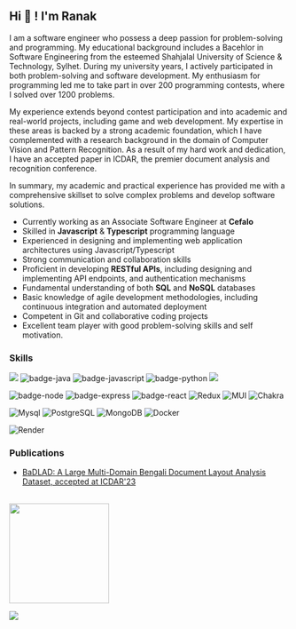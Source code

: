 
## Hi 👋 ! I'm Ranak

I am a software engineer who possess a deep passion for problem-solving and programming. My educational background includes a Bacehlor in Software Engineering from the esteemed Shahjalal University of Science & Technology, Sylhet. During my university years, I actively participated in both problem-solving and software development. My enthusiasm for programming led me to take part in over 200 programming contests, where I solved over 1200 problems.

My experience extends beyond contest participation and into academic and real-world projects, including game and web development. My expertise in these areas is backed by a strong academic foundation, which I have complemented with a research background in the domain of Computer Vision and Pattern Recognition. As a result of my hard work and dedication, I have an accepted paper in ICDAR, the premier document analysis and recognition conference.

In summary, my academic and practical experience has provided me with a comprehensive skillset to solve complex problems and develop software solutions.

- Currently working as an Associate Software Engineer at **Cefalo**
- Skilled in **Javascript** & **Typescript** programming language
- Experienced in designing and implementing web application architectures using Javascript/Typescript
- Strong communication and collaboration skills
- Proficient in developing **RESTful APIs**, including designing and implementing API endpoints, and authentication mechanisms
- Fundamental understanding of both **SQL** and **NoSQL** databases
- Basic knowledge of agile development methodologies, including continuous integration and automated deployment
- Competent in Git and collaborative coding projects
- Excellent team player with good problem-solving skills and self motivation.

### Skills 

![](https://img.shields.io/badge/C%2B%2B-00599C?style=for-the-badge&logo=c%2B%2B&logoColor=white) ![badge-java](https://img.shields.io/badge/Java-ED8B00?style=for-the-badge&logo=java&logoColor=white) ![badge-javascript](https://img.shields.io/badge/JavaScript-F7DF1E?style=for-the-badge&logo=javascript&logoColor=black) ![badge-python](https://img.shields.io/badge/Python-3776AB?style=for-the-badge&logo=python&logoColor=white) ![](https://img.shields.io/badge/PHP-777BB4?style=for-the-badge&logo=php&logoColor=white)

![badge-node](https://img.shields.io/badge/Node.js-43853D?style=for-the-badge&logo=node.js&logoColor=white) ![badge-express](https://img.shields.io/badge/Express.js-404D59?style=for-the-badge) ![badge-react](https://img.shields.io/badge/React-20232A?style=for-the-badge&logo=react&logoColor=61DAFB)
![Redux](https://img.shields.io/badge/redux-%23593d88.svg?style=for-the-badge&logo=redux&logoColor=white)
![MUI](https://img.shields.io/badge/MUI-%230081CB.svg?style=for-the-badge&logo=mui&logoColor=white)
![Chakra](https://img.shields.io/badge/chakra-%234ED1C5.svg?style=for-the-badge&logo=chakraui&logoColor=white)



![Mysql](	https://img.shields.io/badge/MySQL-00000F?style=for-the-badge&logo=mysql&logoColor=white) ![PostgreSQL](	https://img.shields.io/badge/PostgreSQL-316192?style=for-the-badge&logo=postgresql&logoColor=white) ![MongoDB](https://img.shields.io/badge/MongoDB-%234ea94b.svg?style=for-the-badge&logo=mongodb&logoColor=white) ![Docker](https://img.shields.io/badge/docker-%230db7ed.svg?style=for-the-badge&logo=docker&logoColor=white)

![Render](https://img.shields.io/badge/Render-%46E3B7.svg?style=for-the-badge&logo=render&logoColor=white)

### Publications
   - [BaDLAD: A Large Multi-Domain Bengali Document Layout Analysis Dataset, accepted at ICDAR'23](https://arxiv.org/abs/2303.05325)

<br>
  <img height="180em" src="https://github-readme-stats-eight-theta.vercel.app/api?username=RakibulRanak&show_icons=true&theme=algolia&include_all_commits=true&count_private=true"/>
  
<br>

 ![](https://komarev.com/ghpvc/?username=RakibulRanak)
